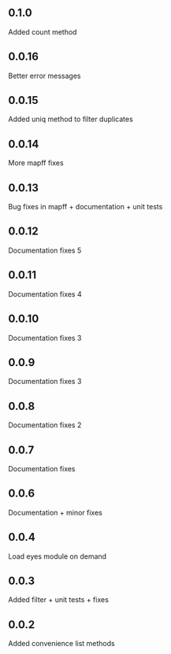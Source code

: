0.1.0
-----
Added count method

0.0.16
-----
Better error messages

0.0.15
-----
Added uniq method to filter duplicates

0.0.14
-----
More mapff fixes

0.0.13
-----
Bug fixes in mapff + documentation + unit tests

0.0.12
-----
Documentation fixes 5

0.0.11
-----
Documentation fixes 4

0.0.10
-----
Documentation fixes 3

0.0.9
-----
Documentation fixes 3

0.0.8
-----
Documentation fixes 2

0.0.7
-----
Documentation fixes

0.0.6
-----
Documentation + minor fixes

0.0.4
-----
Load eyes module on demand

0.0.3
-----
Added filter + unit tests + fixes

0.0.2
-----
Added convenience list methods

